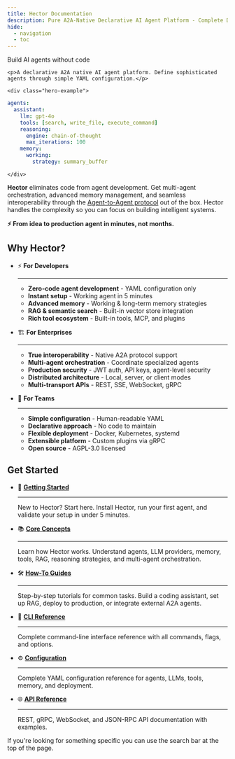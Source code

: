 ```yaml
---
title: Hector Documentation
description: Pure A2A-Native Declarative AI Agent Platform - Complete Documentation
hide:
  - navigation
  - toc
---
```


<style>
/* Hide the auto-generated page title, but not our custom hero title */
.md-content h1:first-child:not(.hero-title) {
  display: none;
}
</style>

<div class="hero-section">
  <div class="hero-content">
    <p class="hero-slogan">Build AI agents without code</p>
    
    <p>A declarative A2A native AI agent platform. Define sophisticated agents through simple YAML configuration.</p>
    
    <div class="hero-example">
```yaml
agents:
  assistant:
    llm: gpt-4o
    tools: [search, write_file, execute_command]
    reasoning:
      engine: chain-of-thought
      max_iterations: 100
    memory:
      working:
        strategy: summary_buffer

```
    </div>
  </div>
  
  <div class="hero-demo">
    <div id="hector-demo"></div>
  </div>
</div>

<div>
  <p><strong>Hector</strong> eliminates code from agent development. Get multi-agent orchestration, advanced memory management, and seamless interoperability through the <a href="https://a2a-protocol.org">Agent-to-Agent protocol</a> out of the box. Hector handles the complexity so you can focus on building intelligent systems.</p>
  
  <p><strong>⚡️ From idea to production agent in minutes, not months.</strong></p>
</div>

<script>
  // Load asciinema player CSS
  var link = document.createElement('link');
  link.rel = 'stylesheet';
  link.href = 'https://unpkg.com/asciinema-player@3.6.3/dist/bundle/asciinema-player.css';
  document.head.appendChild(link);
  
  // Load asciinema player script
  var script = document.createElement('script');
  script.src = 'https://unpkg.com/asciinema-player@3.6.3/dist/bundle/asciinema-player.js';
  script.onload = function() {
        AsciinemaPlayer.create('assets/hector-demo.cast', document.getElementById('hector-demo'), {
          theme: 'asciinema',
          cols: 80,
          rows: 20,
          autoplay: false,
          loop: false,
          speed: 1,
          startAt: 0,
          fontSize: 'medium',
          poster: 'npt:0:2',
          pauseOnMarkers: true,
          markers: [
            [17.0, 'Server & Client Demo']
          ]
        });
  };
  document.head.appendChild(script);
</script>

## Why Hector?

<div class="grid cards" markdown>

-   :zap: __For Developers__

    ---

    - **Zero-code agent development** - YAML configuration only
    - **Instant setup** - Working agent in 5 minutes
    - **Advanced memory** - Working & long-term memory strategies
    - **RAG & semantic search** - Built-in vector store integration
    - **Rich tool ecosystem** - Built-in tools, MCP, and plugins

-   :building_construction: __For Enterprises__

    ---

    - **True interoperability** - Native A2A protocol support
    - **Multi-agent orchestration** - Coordinate specialized agents
    - **Production security** - JWT auth, API keys, agent-level security
    - **Distributed architecture** - Local, server, or client modes
    - **Multi-transport APIs** - REST, SSE, WebSocket, gRPC

-   :busts_in_silhouette: __For Teams__

    ---

    - **Simple configuration** - Human-readable YAML
    - **Declarative approach** - No code to maintain
    - **Flexible deployment** - Docker, Kubernetes, systemd
    - **Extensible platform** - Custom plugins via gRPC
    - **Open source** - AGPL-3.0 licensed

</div>

## Get Started

<div class="grid cards" markdown>

-   :rocket: __[Getting Started](getting-started/installation.md)__

    ---

    New to Hector? Start here. Install Hector, run your first agent, and validate your setup in under 5 minutes.

-   :books: __[Core Concepts](core-concepts/overview.md)__

    ---

    Learn how Hector works. Understand agents, LLM providers, memory, tools, RAG, reasoning strategies, and multi-agent orchestration.

-   :hammer_and_wrench: __[How-To Guides](how-to/build-coding-assistant.md)__

    ---

    Step-by-step tutorials for common tasks. Build a coding assistant, set up RAG, deploy to production, or integrate external A2A agents.

-   :book: __[CLI Reference](reference/cli.md)__

    ---

    Complete command-line interface reference with all commands, flags, and options.

-   :gear: __[Configuration](reference/configuration.md)__

    ---

    Complete YAML configuration reference for agents, LLMs, tools, memory, and deployment.

-   :globe_with_meridians: __[API Reference](reference/api.md)__

    ---

    REST, gRPC, WebSocket, and JSON-RPC API documentation with examples.

</div>

If you're looking for something specific you can use the search bar at the top of the page.